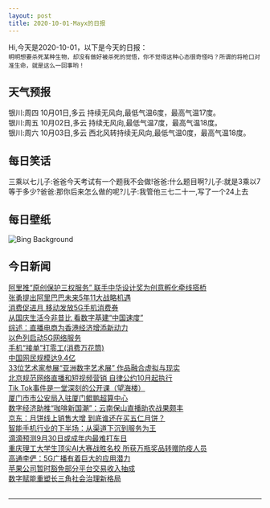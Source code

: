 ```yaml
---
layout: post
title: 2020-10-01-Mayx的日报
---
```


Hi,今天是2020-10-01，以下是今天的日报：<br><small>
明明想要杀死某种生物，却没有做好被杀死的觉悟，你不觉得这种心态很奇怪吗？所谓的将枪口对准生命，就是这么一回事哟！</small><!--more-->
## 天气预报
银川:周四 10月01日,多云 持续无风向,最低气温6度，最高气温17度。<br>银川:周五 10月02日,多云 持续无风向,最低气温7度，最高气温18度。<br>银川:周六 10月03日,多云 西北风转持续无风向,最低气温0度，最高气温18度。
## 每日笑话
三乘以七儿子:爸爸今天考试有一个题我不会做!爸爸:什么题目啊?儿子:就是3乘以7等于多少?爸爸:那你后来怎么做的呢?儿子:我管他三七二十一,写了一个24上去
## 每日壁纸
![Bing Background](https://cn.bing.com/th?id=OHR.LaragangaMoth_EN-US2112895555_1920x1080.jpg&rf=LaDigue_1920x1080.jpg&pid=hp "A saturniid moth in Mole National Park in Larabanga, Ghana (© Robert Thompson/Minden Pictures)")
## 今日新闻

[阿里推“原创保护三权服务” 联手中华设计奖为创意孵化牵线搭桥](http://it.people.com.cn/n1/2020/0930/c1009-31881452.html)   
[张勇提出阿里巴巴未来5年11大战略机遇](http://it.people.com.cn/n1/2020/0930/c1009-31881444.html)   
[消费促进月 移动发放5G手机消费券](http://it.people.com.cn/n1/2020/0930/c1009-31881404.html)   
[从国庆生活今非昔比 看数字基建“中国速度”](http://it.people.com.cn/n1/2020/0930/c1009-31881408.html)   
[综述：直播电商为香港经济增添新动力](http://it.people.com.cn/n1/2020/0930/c1009-31880727.html)   
[以色列启动5G网络服务](http://it.people.com.cn/n1/2020/0930/c1009-31880730.html)   
[手机“接单”打零工(消费万花筒)](http://it.people.com.cn/n1/2020/0930/c1009-31880761.html)   
[中国网民规模达9.4亿](http://it.people.com.cn/n1/2020/0930/c1009-31880780.html)   
[33位艺术家参展“亚洲数字艺术展” 作品融合虚拟与现实](http://it.people.com.cn/n1/2020/0930/c1009-31880717.html)   
[北京规范网络直播和短视频营销 自律公约10月起执行](http://it.people.com.cn/n1/2020/0930/c1009-31880756.html)   
[Tik Tok事件是一堂深刻的公开课（望海楼）](http://it.people.com.cn/n1/2020/0930/c1009-31880781.html)   
[厦门市市公安局入驻厦门鲲鹏超算中心](http://it.people.com.cn/n1/2020/0930/c1009-31880669.html)   
[数字经济助推“咖啡新国潮”：云南保山直播助农战果颇丰](http://it.people.com.cn/n1/2020/0930/c1009-31880681.html)   
[京东：月饼线上销售大增 到底谁还在买五仁月饼？](http://it.people.com.cn/n1/2020/0929/c1009-31880026.html)   
[智能手机行业的下半场：从渠道下沉到服务为王](http://it.people.com.cn/n1/2020/0929/c1009-31879890.html)   
[滴滴预测9月30日或成年内最难打车日](http://it.people.com.cn/n1/2020/0929/c1009-31879834.html)   
[重庆理工大学生顶尖AI大赛战胜名校 所获万瓶奖品转赠防疫人员](http://it.people.com.cn/n1/2020/0929/c1009-31879811.html)   
[高通李俨：5G广播有着巨大的应用潜力](http://it.people.com.cn/n1/2020/0929/c1009-31879806.html)   
[苹果公司暂时豁免部分平台交易收入抽成](http://it.people.com.cn/n1/2020/0929/c1009-31879360.html)   
[数字赋能重塑长三角社会治理新格局](http://it.people.com.cn/n1/2020/0929/c1009-31879373.html)   
<br />

***

<small></small>
